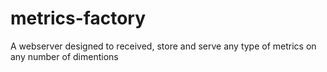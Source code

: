 # metrics-factory
A webserver designed to received, store and serve any type of metrics on any number of dimentions
